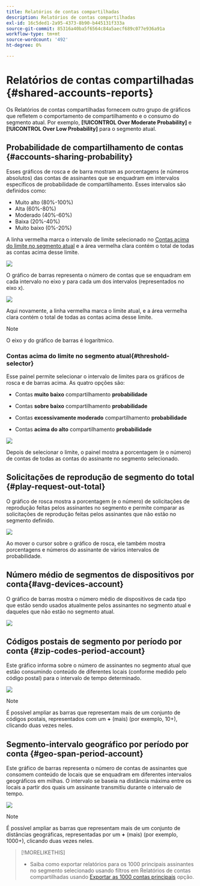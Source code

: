 ```yaml
---
title: Relatórios de contas compartilhadas
description: Relatórios de contas compartilhadas
exl-id: 16c5ded1-2a95-4373-8b90-b445131f333a
source-git-commit: 85316a40ba5f6564c84a5aecf689c077e936a91a
workflow-type: tm+mt
source-wordcount: '492'
ht-degree: 0%

---
```


# Relatórios de contas compartilhadas {#shared-accounts-reports}

Os Relatórios de contas compartilhadas fornecem outro grupo de gráficos que refletem o comportamento de compartilhamento e o consumo do segmento atual. Por exemplo, **[!UICONTROL Over Moderate Probability]** e **[!UICONTROL Over Low Probability]** para o segmento atual.

## Probabilidade de compartilhamento de contas {#accounts-sharing-probability}

Esses gráficos de rosca e de barra mostram as porcentagens (e números absolutos) das contas de assinantes que se enquadram em intervalos específicos de probabilidade de compartilhamento. Esses intervalos são definidos como:

* Muito alto (80%-100%)
* Alta (60%-80%)
* Moderado (40%-60%)
* Baixa (20%-40%)
* Muito baixo (0%-20%)

A linha vermelha marca o intervalo de limite selecionado no [Contas acima do limite no segmento atual](#threshold-selector) e a área vermelha clara contém o total de todas as contas acima desse limite.

![](assets/accounts-sharing-probability-pie.png)

O gráfico de barras representa o número de contas que se enquadram em cada intervalo no eixo y para cada um dos intervalos (representados no eixo x).

![](assets/accounts-sharing-probability-bar.png)

Aqui novamente, a linha vermelha marca o limite atual, e a área vermelha clara contém o total de todas as contas acima desse limite.

>[!NOTE]
>
> O eixo y do gráfico de barras é logarítmico.

### Contas acima do limite no segmento atual{#threshold-selector}

Esse painel permite selecionar o intervalo de limites para os gráficos de rosca e de barras acima. As quatro opções são:

* Contas **muito baixo** compartilhamento **probabilidade**

* Contas **sobre baixo** compartilhamento **probabilidade**

* Contas **excessivamente moderado** compartilhamento **probabilidade**

* Contas **acima do alto** compartilhamento **probabilidade**

![](assets/threshold-selector-shared-accounts.png)

Depois de selecionar o limite, o painel mostra a porcentagem (e o número) de contas de todas as contas do assinante no segmento selecionado.

## Solicitações de reprodução de segmento do total {#play-request-out-total}

O gráfico de rosca mostra a porcentagem (e o número) de solicitações de reprodução feitas pelos assinantes no segmento e permite comparar as solicitações de reprodução feitas pelos assinantes que não estão no segmento definido.

![](assets/play-req-outof-total.png)

Ao mover o cursor sobre o gráfico de rosca, ele também mostra porcentagens e números do assinante de vários intervalos de probabilidade.

<!--![](assets/play-request-total.gif)-->

## Número médio de segmentos de dispositivos por conta{#avg-devices-account}

O gráfico de barras mostra o número médio de dispositivos de cada tipo que estão sendo usados atualmente pelos assinantes no segmento atual e daqueles que não estão no segmento atual.

![](assets/avg-devices-per-acc.png)

## Códigos postais de segmento por período por conta {#zip-codes-period-account}

Este gráfico informa sobre o número de assinantes no segmento atual que estão consumindo conteúdo de diferentes locais (conforme medido pelo código postal) para o intervalo de tempo determinado.

![](assets/zip-period-account.png)

>[!NOTE]
>
>É possível ampliar as barras que representam mais de um conjunto de códigos postais, representados com um **+** (mais) (por exemplo, 10+), clicando duas vezes neles.


## Segmento-intervalo geográfico por período por conta {#geo-span-period-account}

Este gráfico de barras representa o número de contas de assinantes que consomem conteúdo de locais que se enquadram em diferentes intervalos geográficos em milhas. O intervalo se baseia na distância máxima entre os locais a partir dos quais um assinante transmitiu durante o intervalo de tempo.

![](assets/geogr-span-account.png)

>[!NOTE]
>
> É possível ampliar as barras que representam mais de um conjunto de distâncias geográficas, representadas por um **+** (mais) (por exemplo, 1000+), clicando duas vezes neles.

>[!MORELIKETHIS]
>
>* Saiba como exportar relatórios para os 1000 principais assinantes no segmento selecionado usando filtros em Relatórios de contas compartilhadas usando [Exportar as 1000 contas principais](/help/accountiq/export-acc-information.md) opção.
